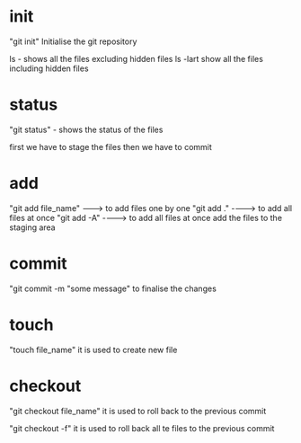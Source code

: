 # init 

"git init" Initialise the git repository 


ls - shows all the files excluding hidden files
ls -lart show all the files including hidden files


# status

"git status" - shows the status of the files



first we have to stage the files then we have to commit 


# add
"git add file_name" ---> to add files one by one 
"git add ." ----> to add all files at once
"git add -A" ----> to add all files at once
add the files to the staging area


# commit
"git commit -m "some message"
to finalise the changes

# touch 

"touch file_name" it is used to create new file



# checkout
"git checkout file_name" it is used to roll back to the previous commit


"git checkout -f" it is used to roll back all te files to the previous commit 